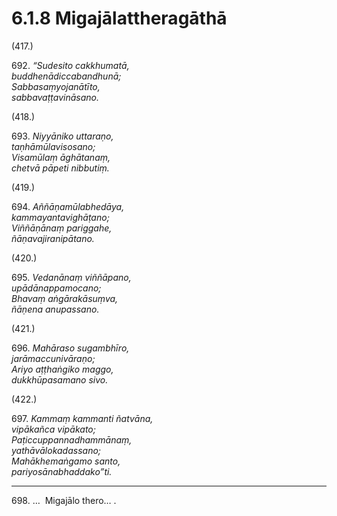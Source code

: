 # 6.1.8 Migajālattheragāthā

(417.)

692\. _“Sudesito cakkhumatā,_  
_buddhenādiccabandhunā;_  
_Sabbasaṃyojanātīto,_  
_sabbavaṭṭavināsano._  

(418.)

693\. _Niyyāniko uttaraṇo,_  
_taṇhāmūlavisosano;_  
_Visamūlaṃ āghātanaṃ,_  
_chetvā pāpeti nibbutiṃ._  

(419.)

694\. _Aññāṇamūlabhedāya,_  
_kammayantavighāṭano;_  
_Viññāṇānaṃ pariggahe,_  
_ñāṇavajiranipātano._  

(420.)

695\. _Vedanānaṃ viññāpano,_  
_upādānappamocano;_  
_Bhavaṃ aṅgārakāsuṃva,_  
_ñāṇena anupassano._  

(421.)

696\. _Mahāraso sugambhīro,_  
_jarāmaccunivāraṇo;_  
_Ariyo aṭṭhaṅgiko maggo,_  
_dukkhūpasamano sivo._  

(422.)

697\. _Kammaṃ kammanti ñatvāna,_  
_vipākañca vipākato;_  
_Paṭiccuppannadhammānaṃ,_  
_yathāvālokadassano;_  
_Mahākhemaṅgamo santo,_  
_pariyosānabhaddako”ti._  

---

698\. …  Migajālo thero… .
